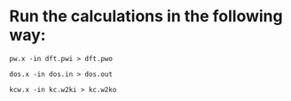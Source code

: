 # Run the calculations in the following way:

`pw.x -in dft.pwi > dft.pwo`

`dos.x -in dos.in > dos.out`

`kcw.x -in kc.w2ki > kc.w2ko`
